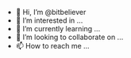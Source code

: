 - 👋 Hi, I’m @bitbeliever
- 👀 I’m interested in ...
- 🌱 I’m currently learning ...
- 💞️ I’m looking to collaborate on ...
- 📫 How to reach me ...

<!---
bitbeliever/bitbeliever is a ✨ special ✨ repository because its `README.md` (this file) appears on your GitHub profile.
You can click the Preview link to take a look at your changes.
--->
